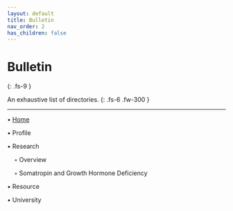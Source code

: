 ```yaml
---
layout: default
title: Bulletin
nav_order: 2
has_children: false
---
```


# Bulletin
{: .fs-9 }

An exhaustive list of directories.
{: .fs-6 .fw-300 }

---

• [Home](https://snoidetx.github.io/Snoidepaedia/)

• Profile

• Research

&nbsp;&nbsp;&nbsp;&nbsp;◦ Overview

&nbsp;&nbsp;&nbsp;&nbsp;◦ Somatropin and Growth Hormone Deficiency 

• Resource

• University
